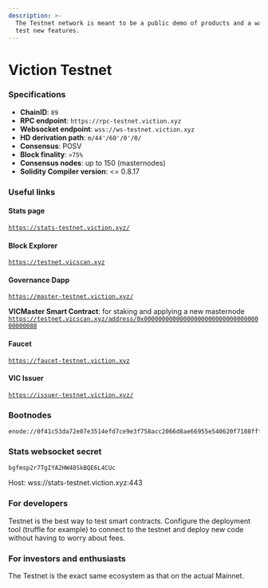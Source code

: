 ```yaml
---
description: >-
  The Testnet network is meant to be a public demo of products and a way for to
  test new features.
---
```


# Viction Testnet

### Specifications

* **ChainID**: `89`
* **RPC endpoint**:  `https://rpc-testnet.viction.xyz`
* **Websocket endpoint**: `wss://ws-testnet.viction.xyz`
* **HD derivation path**: `m/44'/60'/0'/0/`
* **Consensus**: POSV
* **Block finality**: `>75%`
* **Consensus nodes**: up to 150 (masternodes)
* **Solidity Compiler version**: <= 0.8.17

### Useful links

#### Stats page

[`https://stats-testnet.viction.xyz/`](https://stats-testnet.viction.xyz/)

#### Block Explorer

[`https://testnet.vicscan.xyz`](https://testnet.vicscan.xyz)

#### Governance Dapp

[`https://master-testnet.viction.xyz/`](https://master-testnet.viction.xyz/)

**VICMaster Smart Contract**: for staking and applying a new masternode [`https://testnet.vicscan.xyz/address/0x0000000000000000000000000000000000000088`](https://testnet.vicscan.xyz/address/0x0000000000000000000000000000000000000088)

#### Faucet

[`https://faucet-testnet.viction.xyz`](https://faucet-testnet.viction.xyz)

#### VIC Issuer

[`https://issuer-testnet.viction.xyz/`](https://issuer-testnet.viction.xyz/)

### Bootnodes

```
enode://0f41c53da72e07e3514efd7ce9e3f758acc2066d8ae66955e540620f7108fff91f8ebdc734b89dca14db2a70cdaf8c957579ec94e3dfdfe91b2923272f1cc099@13.214.64.64:30601
```

### Stats websocket secret

`bgfmsp2r7TgIYA2HW48SkBQE6L4CUc`

Host: wss://stats-testnet.viction.xyz:443

### For developers

Testnet is the best way to test smart contracts. Configure the deployment tool (truffle for example) to connect to the testnet and deploy new code without having to worry about fees.

### For investors and enthusiasts

The Testnet is the exact same ecosystem as that on the actual Mainnet.

###
